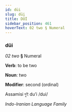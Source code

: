 ```yaml
---
id: düi
slug: düi
title: DÜİ
sidebar_position: 461
hoverText: 02 two § Numeral
---
```


### düi

*02 two* **§** Numeral

**Verb**: to be two

**Noun**: two

**Modifier**: second (ordinal)

Assamisi দুই du'i /dui/

*Indo-Iranian Language Family*